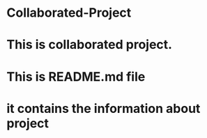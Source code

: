 # Collaborated-Project
# This is collaborated project.
# This is README.md file
# it contains the information about project